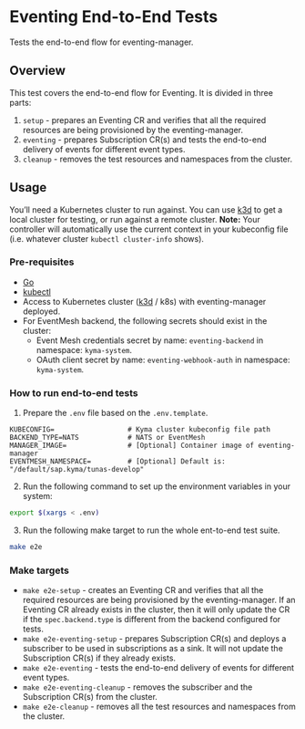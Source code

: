 # Eventing End-to-End Tests
Tests the end-to-end flow for eventing-manager.

## Overview

This test covers the end-to-end flow for Eventing. It is divided in three parts:
1. `setup` - prepares an Eventing CR and verifies that all the required resources are being provisioned by the eventing-manager.
2. `eventing` - prepares Subscription CR(s) and tests the end-to-end delivery of events for different event types.
3. `cleanup` - removes the test resources and namespaces from the cluster.

## Usage
You’ll need a Kubernetes cluster to run against. You can use [k3d](https://k3d.io/) to get a local cluster for testing, or run against a remote cluster.
**Note:** Your controller will automatically use the current context in your kubeconfig file (i.e. whatever cluster `kubectl cluster-info` shows).

### Pre-requisites

- [Go](https://go.dev/)
- [kubectl](https://kubernetes.io/docs/tasks/tools/)
- Access to Kubernetes cluster ([k3d](https://k3d.io/) / k8s) with eventing-manager deployed.
- For EventMesh backend, the following secrets should exist in the cluster:
  - Event Mesh credentials secret by name: `eventing-backend` in namespace: `kyma-system`.
  - OAuth client secret by name: `eventing-webhook-auth` in namespace: `kyma-system`.

### How to run end-to-end tests

1. Prepare the `.env` file based on the `.env.template`.

```
KUBECONFIG=                  # Kyma cluster kubeconfig file path
BACKEND_TYPE=NATS            # NATS or EventMesh
MANAGER_IMAGE=               # [Optional] Container image of eventing-manager
EVENTMESH_NAMESPACE=         # [Optional] Default is: "/default/sap.kyma/tunas-develop"
```

2. Run the following command to set up the environment variables in your system:
```bash
export $(xargs < .env)
```

3. Run the following make target to run the whole ent-to-end test suite.
```bash
make e2e
```

### Make targets

- `make e2e-setup` - creates an Eventing CR and verifies that all the required resources are being provisioned by the eventing-manager. If an Eventing CR already exists in the cluster, then it will only update the CR if the `spec.backend.type` is different from the backend configured for tests.
- `make e2e-eventing-setup` - prepares Subscription CR(s) and deploys a subscriber to be used in subscriptions as a sink. It will not update the Subscription CR(s) if they already exists.
- `make e2e-eventing` - tests the end-to-end delivery of events for different event types.
- `make e2e-eventing-cleanup` - removes the subscriber and the Subscription CR(s) from the cluster.
- `make e2e-cleanup` - removes all the test resources and namespaces from the cluster.
